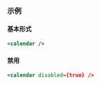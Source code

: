 ### 示例
#### 基本形式

<div class="m-example" id="j-example1"></div>

```xml
<calendar />
```

#### 禁用

<div class="m-example" id="j-example2"></div>

```xml
<calendar disabled={true} />
```
